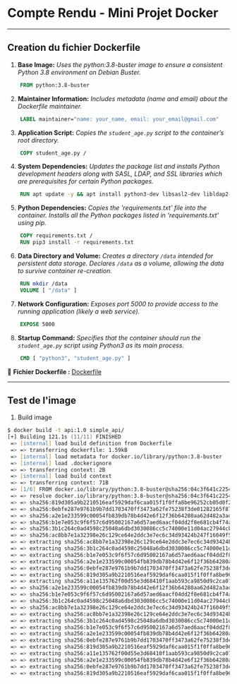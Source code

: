 # Compte Rendu - Mini Projet Docker

---

## Creation du fichier Dockerfile

1. **Base Image:** _Uses the python:3.8-buster image to ensure a consistent Python 3.8 environment on Debian Buster._

```Dockerfile
    FROM python:3.8-buster
```

2. **Maintainer Information:** _Includes metadata (name and email) about the Dockerfile maintainer._

```Dockerfile
    LABEL maintainer="name: your_name, email: your_email@gmail.com"
```

3. **Application Script:** _Copies the `student_age.py` script to the container’s root directory._

```Dockerfile
    COPY student_age.py /
```

4. **System Dependencies:** _Updates the package list and installs Python development headers along with SASL, LDAP, and SSL libraries which are prerequisites for certain Python packages._

```Dockerfile
    RUN apt update -y && apt install python3-dev libsasl2-dev libldap2-dev libssl-dev -y 
```

5. **Python Dependencies:** _Copies the 'requirements.txt' file into the container. Installs all the Python packages listed in 'requirements.txt' using pip._

```Dockerfile
    COPY requirements.txt /
    RUN pip3 install -r requirements.txt
```

6. **Data Directory and Volume:** _Creates a directory `/data` intended for persistent data storage. Declares `/data` as a volume, allowing the data to survive container re-creation._

```Dockerfile
    RUN mkdir /data
    VOLUME [ "/data" ]
```

7. **Network Configuration:** _Exposes port 5000 to provide access to the running application (likely a web service)._

```Dockerfile
    EXPOSE 5000
```

8. **Startup Command:** _Specifies that the container should run the `student_age.py` script using Python3 as its main process._

```Dockerfile
    CMD [ "python3", "student_age.py" ]
```

📎 **Fichier Dockerfile :** [Dockerfile](./simple_api/Dockerfile)

---

## Test de l'image

1. Build image


```zsh
$ docker build -t api:1.0 simple_api/
[+] Building 121.1s (11/11) FINISHED                                                                                                       docker:desktop-linux 
 => [internal] load build definition from Dockerfile                                                                                                       0.0s 
 => => transferring dockerfile: 1.59kB                                                                                                                     0.0s 
 => [internal] load metadata for docker.io/library/python:3.8-buster                                                                                       0.7s 
 => [internal] load .dockerignore                                                                                                                          0.0s 
 => => transferring context: 2B                                                                                                                            0.0s 
 => [internal] load build context                                                                                                                          0.1s 
 => => transferring context: 71B                                                                                                                           0.0s 
 => [1/6] FROM docker.io/library/python:3.8-buster@sha256:04c3f641c2254c229fd2f704c5199ff4bea57d26c1c29008ae3a4afddde98709                                50.9s 
 => => resolve docker.io/library/python:3.8-buster@sha256:04c3f641c2254c229fd2f704c5199ff4bea57d26c1c29008ae3a4afddde98709                                 0.1s 
 => => sha256:819d305a9b2210516eaf5929daf6caa015f1f0ffa8be96252cb05d0f283bfff5 19.29MB / 19.29MB                                                          10.7s 
 => => sha256:0ebfe287e9761b9b7dd1703470ff3473a62fe75238f3de01282165f8725968af 6.15MB / 6.15MB                                                             2.3s 
 => => sha256:a2e1e233599c00054fb839db78b4d42e6f12f36b64280aa62d482a3ad0ad7109 191.88MB / 191.88MB                                                        41.5s 
 => => sha256:b1e7e053c9f6f57c6d95002167a6d57aed6aacf04dd2f8e681cb4f74a7ca4381 51.87MB / 51.87MB                                                          35.5s 
 => => sha256:3b1c264c0ad4598c25048a6dbd3030086cc5c74000e11d04ac27944cb116aabb 17.58MB / 17.58MB                                                           9.8s 
 => => sha256:ac8bb7e1a32398e26c129ce64e2ddc3e7ec6c34d93424b247f16049f5a91cff4 50.45MB / 50.45MB                                                          29.2s 
 => => extracting sha256:ac8bb7e1a32398e26c129ce64e2ddc3e7ec6c34d93424b247f16049f5a91cff4                                                                  2.2s
 => => extracting sha256:3b1c264c0ad4598c25048a6dbd3030086cc5c74000e11d04ac27944cb116aabb                                                                  0.6s
 => => extracting sha256:b1e7e053c9f6f57c6d95002167a6d57aed6aacf04dd2f8e681cb4f74a7ca4381                                                                  2.0s
 => => extracting sha256:a2e1e233599c00054fb839db78b4d42e6f12f36b64280aa62d482a3ad0ad7109                                                                  5.1s
 => => extracting sha256:0ebfe287e9761b9b7dd1703470ff3473a62fe75238f3de01282165f8725968af                                                                  0.2s
 => => extracting sha256:819d305a9b2210516eaf5929daf6caa015f1f0ffa8be96252cb05d0f283bfff5                                                                  0.5s
 => => extracting sha256:a11e135762f00d55e3d68410f1aab593ca9850d9c2ca07f69fb5ac353fc99e0a                                                                  0.0s
 => => sha256:a2e1e233599c00054fb839db78b4d42e6f12f36b64280aa62d482a3ad0ad7109 191.88MB / 191.88MB                                                        41.5s 
 => => sha256:b1e7e053c9f6f57c6d95002167a6d57aed6aacf04dd2f8e681cb4f74a7ca4381 51.87MB / 51.87MB                                                          35.5s 
 => => sha256:3b1c264c0ad4598c25048a6dbd3030086cc5c74000e11d04ac27944cb116aabb 17.58MB / 17.58MB                                                           9.8s 
 => => sha256:ac8bb7e1a32398e26c129ce64e2ddc3e7ec6c34d93424b247f16049f5a91cff4 50.45MB / 50.45MB                                                          29.2s 
 => => extracting sha256:ac8bb7e1a32398e26c129ce64e2ddc3e7ec6c34d93424b247f16049f5a91cff4                                                                  2.2s 
 => => extracting sha256:3b1c264c0ad4598c25048a6dbd3030086cc5c74000e11d04ac27944cb116aabb                                                                  0.6s 
 => => extracting sha256:b1e7e053c9f6f57c6d95002167a6d57aed6aacf04dd2f8e681cb4f74a7ca4381                                                                  2.0s 
 => => extracting sha256:a2e1e233599c00054fb839db78b4d42e6f12f36b64280aa62d482a3ad0ad7109                                                                  5.1s 
 => => extracting sha256:0ebfe287e9761b9b7dd1703470ff3473a62fe75238f3de01282165f8725968af                                                                  0.2s 
 => => extracting sha256:819d305a9b2210516eaf5929daf6caa015f1f0ffa8be96252cb05d0f283bfff5                                                                  0.5s 
 => => extracting sha256:a11e135762f00d55e3d68410f1aab593ca9850d9c2ca07f69fb5ac353fc99e0a                                                                  0.0s 
 => => extracting sha256:a2e1e233599c00054fb839db78b4d42e6f12f36b64280aa62d482a3ad0ad7109                                                                  5.1s 
 => => extracting sha256:0ebfe287e9761b9b7dd1703470ff3473a62fe75238f3de01282165f8725968af                                                                  0.2s 
 => => extracting sha256:819d305a9b2210516eaf5929daf6caa015f1f0ffa8be96252cb05d0f283bfff5                                                                  0.5s 
```
